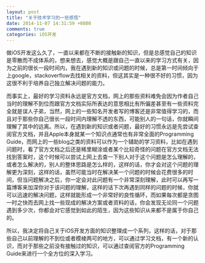 ```yaml
---
layout: post
title: "关于技术学习的一些感悟"
date: 2014-11-07 14:31:59 +0800
comments: true
categories: iOS开发
---
```

做iOS开发这么久了，一直以来都在不断的接触新的知识，但是总感觉自己的知识是零散而不成体系的，想来想去，感觉大概是跟自己一直以来的学习方式有关，因为之前的很长一段时间内，我在遇到新的知识或问题的时候，总是第一时间倾向于上google，stackoverflow去找相关的资料，但这其实是一种很不好的习惯，因为这很不利于培养自己独立解决问题的能力。  

而事实上，最好的学习资料永远是官方文档，网上的那些资料难免会因为作者自己当时的理解不到位而跟官方文档实际所表达的意思相比有所偏差甚至有一些资料完全就是误人子弟，当然，网上的一些知名开发者写的博客还是非常值得学习的，而且对于那些你自己很长一段时间内理解不透的东西，可能别人的一句话，你就瞬间理解了其中的远离。所以，在遇到新的知识或者问题，最好的习惯永远是先尝试查阅官方文档，并且Apple本身就某一个知识点通常也有非常全面的Programming Guide，而网上的一些blog之类的资料可以作为一个辅助的学习资料，比如在遇到问题时，看了官方文档之后还是稀里糊涂或者某个比较奇怪的问题在官方文档无法找到答案时，这个时候可以尝试上网上去查一下别人对于这个问题是怎么理解的，或者怎么解决的，别人的整体思路是怎么样的，这样的话，你才会对这个问题的理解更为深刻，这样的话，虽然可能当时在解决某一个问题的时候会花费很多的时间，但当问题解决之后，你一定会对此问题有一个非常深刻理解，此时可以再写一篇博客来加深你对于该问题的理解，这样的话下次再遇到同样的问题的时候，你就可以迅速的解决问题，这样就能形成一个非常好的良性循环，而如果每次都是贪图一时之快而去网上找一些现成的解决方案或者资料的话，你会发现无论同一个问题遇到多少次，你都会对它感觉到如此的陌生，因为这些知识从来都不是属于你自己的。  

所以，我决定将自己关于iOS开发方面的知识整理成一个系列，这样的话，对于那些自己以前理解的不到位或者模棱两可的地方，可以通过学习文档，有一个新的认识，而对于那些之前没有接触过的知识，可以通过查阅官方的Programming Guide来进行一个全方位的深入学习。